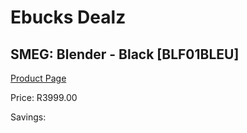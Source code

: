 
# Ebucks Dealz
## SMEG: Blender - Black [BLF01BLEU]
[Product Page](https://www.ebucks.com/web/shop/productSelected.do?prodId=258487552&catId=704987863)

Price: R3999.00

Savings: 


	